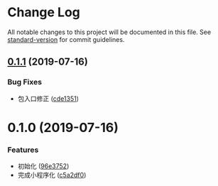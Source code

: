# Change Log

All notable changes to this project will be documented in this file. See [standard-version](https://github.com/conventional-changelog/standard-version) for commit guidelines.

<a name="0.1.1"></a>
## [0.1.1](https:///github.com/fjc0k/sentry-wechat-miniprogram/compare/v0.1.0...v0.1.1) (2019-07-16)


### Bug Fixes

* 包入口修正 ([cde1351](https:///github.com/fjc0k/sentry-wechat-miniprogram/commits/cde1351))



<a name="0.1.0"></a>
# 0.1.0 (2019-07-16)


### Features

* 初始化 ([96e3752](https:///github.com/fjc0k/sentry-wechat-miniprogram/commits/96e3752))
* 完成小程序化 ([c5a2df0](https:///github.com/fjc0k/sentry-wechat-miniprogram/commits/c5a2df0))
